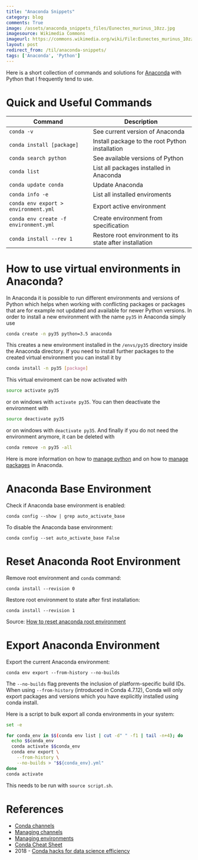 ```yaml
---
title: "Anaconda Snippets"
category: blog
comments: True
image: /assets/anaconda_snippets_files/Eunectes_murinus_10zz.jpg
imagesource: Wikimedia Commons
imageurl: https://commons.wikimedia.org/wiki/File:Eunectes_murinus_10zz.jpg
layout: post
redirect_from: /til/anaconda-snippets/
tags: ['Anaconda', 'Python']
---
```

Here is a short collection of commands and solutions for [Anaconda](https://www.continuum.io/downloads) with Python that I frequently tend to use.

# Quick and Useful Commands

| Command | Description |
| --- | --- |
|`conda -v`| See current version of Anaconda |
|`conda install [package]`| Install package to the root Python installation |
|`conda search python`| See available versions of Python |
|`conda list`| List all packages installed in Anaconda |
|`conda update conda`| Update Anaconda |
|`conda info -e`| List all installed enviroments |
|`conda env export > environment.yml`| Export active environment |
|`conda env create -f environment.yml`| Create environment from specification |
|`conda install --rev 1`| Restore root environment to its state after installation|

# How to use virtual environments in Anaconda?

In Anaconda it is possible to run different environments and versions of Python which helps when working with conflicting packages or packages that are for example not updated and available for newer Python versions. In order to install a new environment with the name `py35` in Anaconda simply use

```bash
conda create -n py35 python=3.5 anaconda
```

This creates a new environment installed in the `/envs/py35` directory inside the Anaconda directory. If you need to install further packages to the created virtual environment you can install it by

```bash
conda install -n py35 [package]
```

This virtual enviroment can be now activated with

```bash
source activate py35
```

or on windows with `activate py35`. You can then deactivate the environment with

```bash
source deactivate py35
```

or on windows with `deactivate py35`. And finally if you do not need the environment anymore, it can be deleted with

```bash
conda remove -n py35 -all
```

Here is more information on how to [manage python](https://conda.io/docs/py2or3.html) and on how to [manage packages](https://conda.io/docs/using/pkgs.html) in Anaconda.

# Anaconda Base Environment

Check if Anaconda base environment is enabled:

    conda config --show | grep auto_activate_base
    
To disable the Anaconda base environment:

    conda config --set auto_activate_base False

# Reset Anaconda Root Environment

Remove root environment and `conda` command:

    conda install --revision 0
    
Restore root environment to state after first installation:

    conda install --revision 1
    
Source: [How to reset anaconda root environment](https://stackoverflow.com/questions/41914139/how-to-reset-anaconda-root-environment)

# Export Anaconda Environment

Export the current Anaconda environment:

    conda env export --from-history --no-builds
    
The `--no-builds` flag prevents the inclusion of platform-specific build IDs. When using `--from-history` (introduced in Conda 4.7.12), Conda will only export packages and versions which you have explicitly installed using conda install.

Here is a script to bulk export all conda environments in your system: 

```bash
set -e

for conda_env in $$(conda env list | cut -d" " -f1 | tail -n+4); do
  echo $$conda_env
  conda activate $$conda_env
  conda env export \
    --from-history \
    --no-builds > "$${conda_env}.yml"
done
conda activate
```

This needs to be run with `source script.sh`.

# References

- [Conda channels](https://docs.conda.io/projects/conda/en/latest/user-guide/concepts/channels.html)
- [Managing channels](https://docs.conda.io/projects/conda/en/latest/user-guide/tasks/manage-channels.html)
- [Managing environments](https://docs.conda.io/projects/conda/en/latest/user-guide/tasks/manage-environments.html)
- [Conda Cheat Sheet](https://kapeli.com/cheat_sheets/Conda.docset/Contents/Resources/Documents/index)
- 2018 - [Conda hacks for data science efficiency](https://ericmjl.github.io/blog/2018/12/25/conda-hacks-for-data-science-efficiency/)